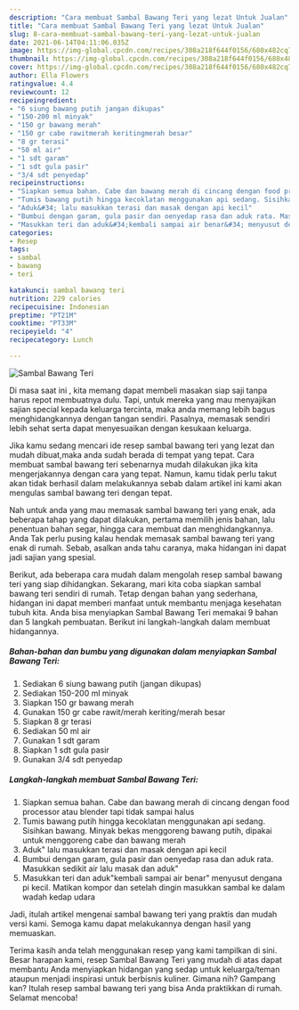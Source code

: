 ```yaml
---
description: "Cara membuat Sambal Bawang Teri yang lezat Untuk Jualan"
title: "Cara membuat Sambal Bawang Teri yang lezat Untuk Jualan"
slug: 8-cara-membuat-sambal-bawang-teri-yang-lezat-untuk-jualan
date: 2021-06-14T04:11:06.035Z
image: https://img-global.cpcdn.com/recipes/308a218f644f0156/680x482cq70/sambal-bawang-teri-foto-resep-utama.jpg
thumbnail: https://img-global.cpcdn.com/recipes/308a218f644f0156/680x482cq70/sambal-bawang-teri-foto-resep-utama.jpg
cover: https://img-global.cpcdn.com/recipes/308a218f644f0156/680x482cq70/sambal-bawang-teri-foto-resep-utama.jpg
author: Ella Flowers
ratingvalue: 4.4
reviewcount: 12
recipeingredient:
- "6 siung bawang putih jangan dikupas"
- "150-200 ml minyak"
- "150 gr bawang merah"
- "150 gr cabe rawitmerah keritingmerah besar"
- "8 gr terasi"
- "50 ml air"
- "1 sdt garam"
- "1 sdt gula pasir"
- "3/4 sdt penyedap"
recipeinstructions:
- "Siapkan semua bahan. Cabe dan bawang merah di cincang dengan food processor atau blender tapi tidak sampai halus"
- "Tumis bawang putih hingga kecoklatan menggunakan api sedang. Sisihkan bawang. Minyak bekas menggoreng bawang putih, dipakai untuk menggoreng cabe dan bawang merah"
- "Aduk&#34; lalu masukkan terasi dan masak dengan api kecil"
- "Bumbui dengan garam, gula pasir dan oenyedap rasa dan aduk rata. Masukkan sedikit air lalu masak dan aduk&#34;"
- "Masukkan teri dan aduk&#34;kembali sampai air benar&#34; menyusut dengana pi kecil. Matikan kompor dan setelah dingin masukkan sambal ke dalam wadah kedap udara"
categories:
- Resep
tags:
- sambal
- bawang
- teri

katakunci: sambal bawang teri 
nutrition: 229 calories
recipecuisine: Indonesian
preptime: "PT21M"
cooktime: "PT33M"
recipeyield: "4"
recipecategory: Lunch

---
```



![Sambal Bawang Teri](https://img-global.cpcdn.com/recipes/308a218f644f0156/680x482cq70/sambal-bawang-teri-foto-resep-utama.jpg)

Di masa  saat ini , kita memang dapat membeli masakan siap saji tanpa harus repot membuatnya dulu. Tapi, untuk mereka yang mau menyajikan sajian special kepada keluarga tercinta, maka anda memang lebih bagus menghidangkannya dengan tangan sendiri. Pasalnya, memasak sendiri lebih sehat serta dapat menyesuaikan dengan kesukaan keluarga.

Jika kamu sedang mencari ide resep sambal bawang teri yang lezat dan mudah dibuat,maka anda sudah berada di tempat yang tepat. Cara membuat sambal bawang teri  sebenarnya mudah dilakukan jika kita mengerjakannya dengan cara yang tepat. Namun, kamu tidak perlu takut akan tidak berhasil dalam melakukannya 
sebab dalam artikel ini kami akan mengulas sambal bawang teri dengan tepat.  



Nah untuk anda yang mau memasak sambal bawang teri yang enak, ada beberapa tahap yang dapat dilakukan, pertama memilih jenis bahan, lalu penentuan bahan segar, hingga cara membuat dan menghidangkannya. Anda Tak perlu pusing kalau hendak memasak sambal bawang teri yang enak di rumah. Sebab, asalkan anda  tahu caranya, maka hidangan ini dapat jadi sajian yang spesial.

Berikut, ada beberapa cara mudah dalam mengolah resep sambal bawang teri yang siap dihidangkan. Sekarang, mari kita coba siapkan sambal bawang teri sendiri di rumah. Tetap dengan bahan yang sederhana, hidangan ini dapat memberi manfaat untuk membantu menjaga kesehatan tubuh kita. Anda bisa menyiapkan Sambal Bawang Teri memakai 9 bahan dan 5 langkah pembuatan. Berikut ini langkah-langkah dalam membuat hidangannya.

<!--inarticleads1-->

##### Bahan-bahan dan bumbu yang digunakan dalam menyiapkan Sambal Bawang Teri:

1. Sediakan 6 siung bawang putih (jangan dikupas)
1. Sediakan 150-200 ml minyak
1. Siapkan 150 gr bawang merah
1. Gunakan 150 gr cabe rawit/merah keriting/merah besar
1. Siapkan 8 gr terasi
1. Sediakan 50 ml air
1. Gunakan 1 sdt garam
1. Siapkan 1 sdt gula pasir
1. Gunakan 3/4 sdt penyedap




<!--inarticleads2-->

##### Langkah-langkah membuat Sambal Bawang Teri:

1. Siapkan semua bahan. Cabe dan bawang merah di cincang dengan food processor atau blender tapi tidak sampai halus
1. Tumis bawang putih hingga kecoklatan menggunakan api sedang. Sisihkan bawang. Minyak bekas menggoreng bawang putih, dipakai untuk menggoreng cabe dan bawang merah
1. Aduk&#34; lalu masukkan terasi dan masak dengan api kecil
1. Bumbui dengan garam, gula pasir dan oenyedap rasa dan aduk rata. Masukkan sedikit air lalu masak dan aduk&#34;
1. Masukkan teri dan aduk&#34;kembali sampai air benar&#34; menyusut dengana pi kecil. Matikan kompor dan setelah dingin masukkan sambal ke dalam wadah kedap udara




Jadi, itulah artikel mengenai  sambal bawang teri  yang praktis dan mudah versi kami. Semoga kamu dapat melakukannya dengan hasil yang memuaskan. 

Terima kasih anda telah menggunakan resep yang kami tampilkan di sini. Besar harapan kami, resep  Sambal Bawang Teri yang mudah di atas dapat membantu Anda menyiapkan hidangan yang sedap untuk keluarga/teman ataupun menjadi inspirasi untuk berbisnis kuliner. Gimana nih? Gampang kan? Itulah resep sambal bawang teri yang bisa Anda praktikkan di rumah. Selamat mencoba!

